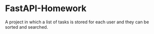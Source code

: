 # FastAPI-Homework
A project in which a list of tasks is stored for each user and they can be sorted and searched.
